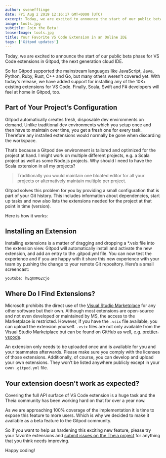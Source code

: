 ```yaml
---
author: svenefftinge
date: Fri Aug 2 2019 12:16:17 GMT+0000 (UTC)
excerpt: Today, we are excited to announce the start of our public beta phase for VS Code extensions in Gitpod, the next generation cloud IDE. So far
image: tools.jpg
subtitle: Join the Beta!
teaserImage: tools.jpg
title: Your Favorite VS Code Extension in an Online IDE
tags: ['Gitpod updates']
---
```


Today, we are excited to announce the start of our public beta phase for VS Code extensions in Gitpod, the next generation cloud IDE.

So far Gitpod supported the mainstream languages like JavaScript, Java, Python, Ruby, Rust, C++ and Go, but many others weren't covered yet. With today's release, we have added support for installing any of the 10K+ existing extensions for VS Code. Finally, Scala, Swift and F# developers will feel at home in Gitpod, too.

## Part of Your Project’s Configuration

Gitpod automatically creates fresh, disposable dev environments on demand. Unlike traditional dev environments which you setup once and then have to maintain over time, you get a fresh one for every task. Therefore any installed extensions would normally be gone when discarding the workspace.

That’s because a Gitpod dev environment is tailored and optimized for the project at hand. I might work on multiple different projects, e.g. a Scala project as well as some Node.js projects. Why should I need to have the Scala extension in all my projects?

> Traditionally you would maintain one bloated editor for all your projects or alternatively maintain multiple per project.

Gitpod solves this problem for you by providing a small configuration that is part of your Git history. This includes information about dependencies, start up tasks and now also lists the extensions needed for the project at that point in time (version).

Here is how it works:

## Installing an Extension

Installing extensions is a matter of dragging and dropping a \*.vsix file into the extension view. Gitpod will automatically install and activate the new extension, and add an entry to the .gitpod.yml file. You can now test the experience and if you are happy with it share this new experience with your team by pushing the change to your remote Git repository.
Here’s a small screencast:

`youtube: hEqmXM62cjo`

## Where Do I Find Extensions?

Microsoft prohibits the direct use of the [Visual Studio Marketplace](https://marketplace.visualstudio.com/vscode) for any other software but their own. Although most extensions are open-source and not even developed or maintained by MS, the access to the Marketplace is restricted.
However, if you have the `.vsix` file available, you can upload the extension yourself. `.vsix` files are not only available from the Visual Studio Marketplace but can be found on GitHub as well, e.g. [prettier-vscode](https://github.com/prettier/prettier-vscode/releases).

An extension only needs to be uploaded once and is available for you and your teammates afterwards. Please make sure you comply with the licenses of those extensions.
Additionally, of course, you can develop and upload your own extensions. They won’t be listed anywhere publicly except in your own `.gitpod.yml` file.

## Your extension doesn't work as expected?

Covering the full API surface of VS Code extension is a huge task and the Theia community has been working hard on that for over a year now.

As we are approaching 100% coverage of the implementation it is time to expose this feature to more users. Which is why we decided to make it available as a beta feature to the Gitpod community.

So if you want to help us hardening this exciting new feature, please try your favorite extensions and [submit issues on the Theia project](https://github.com/theia-ide/theia/issues/new) for anything that you think needs improving.

Happy coding!

